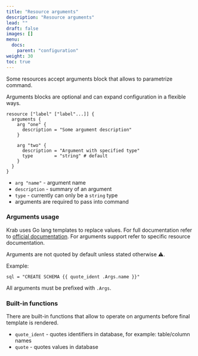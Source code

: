 ```yaml
---
title: "Resource arguments"
description: "Resource arguments"
lead: ""
draft: false
images: []
menu:
  docs:
    parent: "configuration"
weight: 30
toc: true
---
```


Some resources accept arguments block that allows to parametrize command.

Arguments blocks are optional and can expand configuration in a flexible ways.

```hcl
resource ["label" ["label"...]] {
  arguments {
    arg "one" {
      description = "Some argument description"
    }

    arg "two" {
      description = "Argument with specified type"
      type        = "string" # default
    }
  }
}
```

- `arg "name"` - argument name
- `description` - summary of an argument 
- `type` - currently can only be a `string` type
- arguments are required to pass into command

### Arguments usage

Krab uses Go lang templates to replace values. For full documentation refer to [official documentation](https://pkg.go.dev/text/template).
For arguments support refer to specific resource documentation.

Arguments are not quoted by default unless stated otherwise ⚠️.

Example:

```
sql = "CREATE SCHEMA {{ quote_ident .Args.name }}"
```

All arguments must be prefixed with `.Args`.


### Built-in functions

There are built-in functions that allow to operate on arguments before final template is rendered.

- `quote_ident` - quotes identifiers in database, for example: table/column names 
- `quote` - quotes values in database

